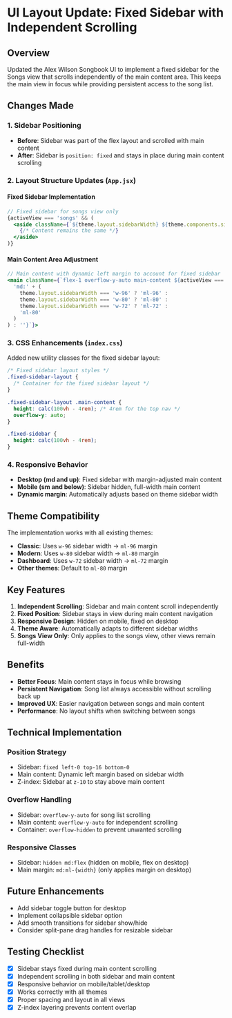# UI Layout Update: Fixed Sidebar with Independent Scrolling

## Overview

Updated the Alex Wilson Songbook UI to implement a fixed sidebar for the Songs view that scrolls independently of the main content area. This keeps the main view in focus while providing persistent access to the song list.

## Changes Made

### 1. Sidebar Positioning
- **Before**: Sidebar was part of the flex layout and scrolled with main content
- **After**: Sidebar is `position: fixed` and stays in place during main content scrolling

### 2. Layout Structure Updates (`App.jsx`)

#### Fixed Sidebar Implementation
```jsx
// Fixed sidebar for songs view only
{activeView === 'songs' && (
  <aside className={`${theme.layout.sidebarWidth} ${theme.components.sidebar.background} ${theme.components.sidebar.border} shadow-lg fixed left-0 top-16 bottom-0 flex-col z-10 hidden md:flex fixed-sidebar`}>
    {/* Content remains the same */}
  </aside>
)}
```

#### Main Content Area Adjustment
```jsx
// Main content with dynamic left margin to account for fixed sidebar
<main className={`flex-1 overflow-y-auto main-content ${activeView === 'songs' ? (
  'md:' + (
    theme.layout.sidebarWidth === 'w-96' ? 'ml-96' :
    theme.layout.sidebarWidth === 'w-80' ? 'ml-80' :
    theme.layout.sidebarWidth === 'w-72' ? 'ml-72' :
    'ml-80'
  )
) : ''}`}>
```

### 3. CSS Enhancements (`index.css`)

Added new utility classes for the fixed sidebar layout:

```css
/* Fixed sidebar layout styles */
.fixed-sidebar-layout {
  /* Container for the fixed sidebar layout */
}

.fixed-sidebar-layout .main-content {
  height: calc(100vh - 4rem); /* 4rem for the top nav */
  overflow-y: auto;
}

.fixed-sidebar {
  height: calc(100vh - 4rem);
}
```

### 4. Responsive Behavior

- **Desktop (md and up)**: Fixed sidebar with margin-adjusted main content
- **Mobile (sm and below)**: Sidebar hidden, full-width main content
- **Dynamic margin**: Automatically adjusts based on theme sidebar width

## Theme Compatibility

The implementation works with all existing themes:
- **Classic**: Uses `w-96` sidebar width → `ml-96` margin
- **Modern**: Uses `w-80` sidebar width → `ml-80` margin  
- **Dashboard**: Uses `w-72` sidebar width → `ml-72` margin
- **Other themes**: Default to `ml-80` margin

## Key Features

1. **Independent Scrolling**: Sidebar and main content scroll independently
2. **Fixed Position**: Sidebar stays in view during main content navigation
3. **Responsive Design**: Hidden on mobile, fixed on desktop
4. **Theme Aware**: Automatically adapts to different sidebar widths
5. **Songs View Only**: Only applies to the songs view, other views remain full-width

## Benefits

- **Better Focus**: Main content stays in focus while browsing
- **Persistent Navigation**: Song list always accessible without scrolling back up
- **Improved UX**: Easier navigation between songs and main content
- **Performance**: No layout shifts when switching between songs

## Technical Implementation

### Position Strategy
- Sidebar: `fixed left-0 top-16 bottom-0`
- Main content: Dynamic left margin based on sidebar width
- Z-index: Sidebar at `z-10` to stay above main content

### Overflow Handling  
- Sidebar: `overflow-y-auto` for song list scrolling
- Main content: `overflow-y-auto` for independent scrolling
- Container: `overflow-hidden` to prevent unwanted scrolling

### Responsive Classes
- Sidebar: `hidden md:flex` (hidden on mobile, flex on desktop)
- Main margin: `md:ml-{width}` (only applies margin on desktop)

## Future Enhancements

- Add sidebar toggle button for desktop
- Implement collapsible sidebar option
- Add smooth transitions for sidebar show/hide
- Consider split-pane drag handles for resizable sidebar

## Testing Checklist

- [x] Sidebar stays fixed during main content scrolling
- [x] Independent scrolling in both sidebar and main content
- [x] Responsive behavior on mobile/tablet/desktop
- [x] Works correctly with all themes
- [x] Proper spacing and layout in all views
- [x] Z-index layering prevents content overlap
